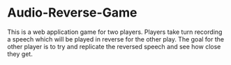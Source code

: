 # Audio-Reverse-Game
This is a web application game for two players. Players take turn recording a speech which will be played in reverse for the other play.  The goal for the other player is to try and replicate the reversed speech and see how close they get.
